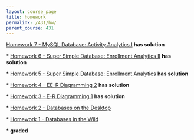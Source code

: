```yaml
---
layout: course_page
title: homework
permalink: /431/hw/
parent_course: 431
---
```


[Homework 7 - MySQL Database: Activity Analytics I](/431/hw7) **has solution**

\* [Homework 6 - Super Simple Database: Enrollment Analytics II](/431/hw6) **has solution**

\* [Homework 5 - Super Simple Database: Enrollment Analytics](/431/hw5) **has solution**

\* [Homework 4 - EE-R Diagramming 2](/431/hw4) **has solution**

\* [Homework 3 - E-R Diagramming 1](/431/hw3) **has solution**

\* [Homework 2 - Databases on the Desktop](/431/hw2)

\* [Homework 1 - Databases in the Wild](/431/hw1)

\* **graded**